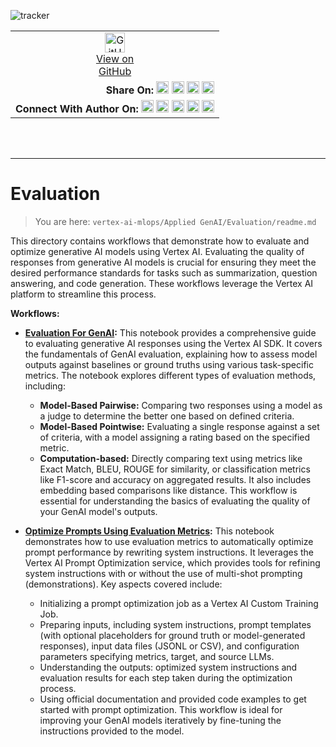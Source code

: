 ![tracker](https://us-central1-vertex-ai-mlops-369716.cloudfunctions.net/pixel-tracking?path=statmike%2Fvertex-ai-mlops%2FApplied+GenAI%2FEvaluation&file=readme.md)
<!--- header table --->
<table>
<tr>     
  <td style="text-align: center">
    <a href="https://github.com/statmike/vertex-ai-mlops/blob/main/Applied%20GenAI/Evaluation/readme.md">
      <img width="32px" src="https://www.svgrepo.com/download/217753/github.svg" alt="GitHub logo">
      <br>View on<br>GitHub
    </a>
  </td>
</tr>
<tr>
  <td style="text-align: right">
    <b>Share On: </b> 
    <a href="https://www.linkedin.com/sharing/share-offsite/?url=https%3A//github.com/statmike/vertex-ai-mlops/blob/main/Applied+GenAI%2FEvaluation/readme.md"><img src="https://upload.wikimedia.org/wikipedia/commons/8/81/LinkedIn_icon.svg" alt="Linkedin Logo" width="20px"></a> 
    <a href="https://reddit.com/submit?url=https%3A//github.com/statmike/vertex-ai-mlops/blob/main/Applied+GenAI%2FEvaluation/readme.md"><img src="https://redditinc.com/hubfs/Reddit%20Inc/Brand/Reddit_Logo.png" alt="Reddit Logo" width="20px"></a> 
    <a href="https://bsky.app/intent/compose?text=https%3A//github.com/statmike/vertex-ai-mlops/blob/main/Applied+GenAI%2FEvaluation/readme.md"><img src="https://upload.wikimedia.org/wikipedia/commons/7/7a/Bluesky_Logo.svg" alt="BlueSky Logo" width="20px"></a> 
    <a href="https://twitter.com/intent/tweet?url=https%3A//github.com/statmike/vertex-ai-mlops/blob/main/Applied+GenAI%2FEvaluation/readme.md"><img src="https://upload.wikimedia.org/wikipedia/commons/5/5a/X_icon_2.svg" alt="X (Twitter) Logo" width="20px"></a> 
  </td>
</tr>
<tr>
  <td style="text-align: right">
    <b>Connect With Author On: </b> 
    <a href="https://www.linkedin.com/in/statmike"><img src="https://upload.wikimedia.org/wikipedia/commons/8/81/LinkedIn_icon.svg" alt="Linkedin Logo" width="20px"></a>
    <a href="https://www.github.com/statmike"><img src="https://www.svgrepo.com/download/217753/github.svg" alt="GitHub Logo" width="20px"></a> 
    <a href="https://www.youtube.com/@statmike-channel"><img src="https://upload.wikimedia.org/wikipedia/commons/f/fd/YouTube_full-color_icon_%282024%29.svg" alt="YouTube Logo" width="20px"></a>
    <a href="https://bsky.app/profile/statmike.bsky.social"><img src="https://upload.wikimedia.org/wikipedia/commons/7/7a/Bluesky_Logo.svg" alt="BlueSky Logo" width="20px"></a> 
    <a href="https://x.com/statmike"><img src="https://upload.wikimedia.org/wikipedia/commons/5/5a/X_icon_2.svg" alt="X (Twitter) Logo" width="20px"></a>
  </td>
</tr>
</table><br/><br/>

---
# Evaluation
> You are here: `vertex-ai-mlops/Applied GenAI/Evaluation/readme.md`

This directory contains workflows that demonstrate how to evaluate and optimize generative AI models using Vertex AI.  Evaluating the quality of responses from generative AI models is crucial for ensuring they meet the desired performance standards for tasks such as summarization, question answering, and code generation.  These workflows leverage the Vertex AI platform to streamline this process.

**Workflows:**

- **[Evaluation For GenAI](./Evaluation%20For%20GenAI.ipynb):** This notebook provides a comprehensive guide to evaluating generative AI responses using the Vertex AI SDK. It covers the fundamentals of GenAI evaluation, explaining how to assess model outputs against baselines or ground truths using various task-specific metrics. The notebook explores different types of evaluation methods, including:
    - **Model-Based Pairwise:** Comparing two responses using a model as a judge to determine the better one based on defined criteria.
    - **Model-Based Pointwise:** Evaluating a single response against a set of criteria, with a model assigning a rating based on the specified metric.
    - **Computation-based:** Directly comparing text using metrics like Exact Match, BLEU, ROUGE for similarity, or classification metrics like F1-score and accuracy on aggregated results. It also includes embedding based comparisons like distance.
    This workflow is essential for understanding the basics of evaluating the quality of your GenAI model's outputs.

- **[Optimize Prompts Using Evaluation Metrics](./Optimize%20Prompts%20Using%20Evaluation%20Metrics.ipynb):** This notebook demonstrates how to use evaluation metrics to automatically optimize prompt performance by rewriting system instructions. It leverages the Vertex AI Prompt Optimization service, which provides tools for refining system instructions with or without the use of multi-shot prompting (demonstrations). Key aspects covered include:
    - Initializing a prompt optimization job as a Vertex AI Custom Training Job.
    - Preparing inputs, including system instructions, prompt templates (with optional placeholders for ground truth or model-generated responses), input data files (JSONL or CSV), and configuration parameters specifying metrics, target, and source LLMs.
    - Understanding the outputs: optimized system instructions and evaluation results for each step taken during the optimization process.
    - Using official documentation and provided code examples to get started with prompt optimization.
This workflow is ideal for improving your GenAI models iteratively by fine-tuning the instructions provided to the model.